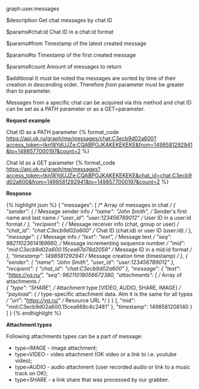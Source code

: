graph.user.messages

$description
Get chat messages by chat ID

$params#chat:id
Chat ID in a chat:id format

$params#from
Timestamp of the latest created message

$params#to
Timestamp of the first created message

$params#count
Amount of messages to return

$additional
It must be noted tha messages are sorted by time of their creation in descending order. Therefore *from* parameter 
must be greater than *to* parameter.

Messages from a specific chat can be acquired via this method and chat ID can be set as a PATH parameter or as a GET=parameter.

**Request example**

Chat ID as a PATH parameter
{% format_code https://api.ok.ru/graph/me/messages/chat:C3ecb9d02a600?access_token=tkn18YdUJZe:CQABPOJKAKEKEKEKE&from=1498581292941&to=1498577000197&count=2 %}

Chat Id as a GET parameter
{% format_code https://api.ok.ru/graph/me/messages?access_token=tkn18YdUJZe:CQABPOJKAKEKEKEKE&chat_id=chat:C3ecb9d02a600&from=1498581292941&to=1498577000197&count=2 %}

**Response**

{% highlight json %}
{
  "messages": [                                             /* Array of messages in chat */
    {
      "sender": {                                           /* Message sender info */
        "name": "John Smith",                               /* Sender's first name and last name */
        "user_id": "user:123456789012"                      /* User ID in a user:id format */
      },
      "recipient": {                                        /* Message receiver info (chat, group or user) */ 
        "chat_id": "chat:C3ecb9d02a600"                     /* Chat ID (chat:id) or user ID (user:id) */
      },
      "message": {                                          /* Message info */
        "text": "text",                                     /* Message text */
        "seq": 98211023614189660,                           /* Message incrementing sequence number */
        "mid": "mid:C3ecb9d02a600.15cea67d78d2059"          /* Message ID in a mid:id format */
      },
      "timestamp": 1498581292941                            /* Message creation time (timestamp) */
    },
    {
      "sender": {
        "name": "John Smith",
        "user_id": "user:123456789012"
      },
      "recipient": {
        "chat_id": "chat:C3ecb9d02a600"
      },
      "message": {
        "text": "https://ya.ru/",
        "seq": 98211018056672380,
        "attachments": [                                    /* Array of attachments */            
          {
            "type": "SHARE",                                /* Attachment type [VIDEO, AUDIO, SHARE, IMAGE] */
            "payload": {                                    /* type-specific attachment data. Atm it is the same for all types */
              "url": "https://ya.ru/"                       /* Resource URL */
            }
          }
        ],
        "mid": "mid:C3ecb9d02a600.15cea668c4c2481"
      },
      "timestamp": 1498581208140
    }
  ]
}
{% endhighlight %}

**Attachment types**

Following attachments types can be a part of message:

* type=IMAGE - image attachment;
* type=VIDEO - video attachment (OK video or a link to i.e. youtube video);
* type=AUDIO - audio attachment (user recorded audio or link to a music track on OK);
* type=SHARE - a link share that was processed by our grabber.